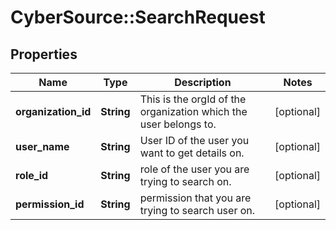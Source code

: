 # CyberSource::SearchRequest

## Properties
Name | Type | Description | Notes
------------ | ------------- | ------------- | -------------
**organization_id** | **String** | This is the orgId of the organization which the user belongs to. | [optional] 
**user_name** | **String** | User ID of the user you want to get details on. | [optional] 
**role_id** | **String** | role of the user you are trying to search on. | [optional] 
**permission_id** | **String** | permission that you are trying to search user on. | [optional] 


